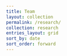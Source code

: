 ```yaml
---
title: Team
layout: collection
permalink: /research/
collection: research
entries_layout: grid
sort_by: date
sort_order: forward
---
```




